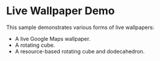 Live Wallpaper Demo
===================

This sample demonstrates various forms of live wallpapers:

* A live Google Maps wallpaper.
* A rotating cube.
* A resource-based rotating cube and dodecahedron.
